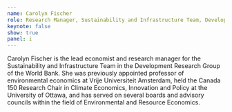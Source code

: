 ```yaml
---
name: Carolyn Fischer
role: Research Manager, Sustainability and Infrastructure Team, Development Research Group, World Bank
keynote: false
show: true
panel: i
---
```


Carolyn Fischer is the lead economist and research manager for the Sustainability and Infrastructure Team in the Development Research Group of the World Bank. She was previously appointed professor of environmental economics at Vrije Universiteit Amsterdam, held the Canada 150 Research Chair in Climate Economics, Innovation and Policy at the University of Ottawa, and has served on several boards and advisory councils within the field of Environmental and Resource Economics. 
